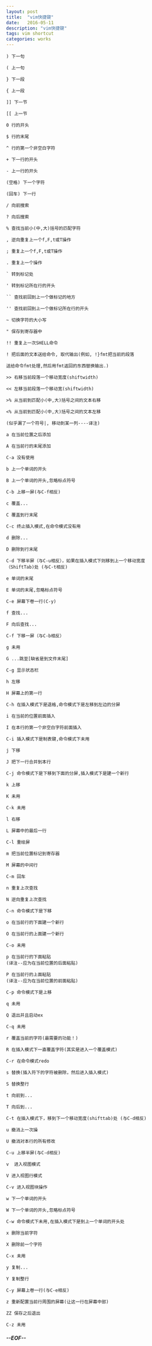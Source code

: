 ```yaml
---
layout: post
title:  "vim快捷键"
date:   2016-05-11
description: "vim快捷键"
tags: vim shortcut
categories: works
---
```


	) 下一句  
	
	( 上一句  
	
	} 下一段  
	
	{ 上一段  
	
	]] 下一节  
	
	[[ 上一节  
	
	0 行的开头  
	
	$ 行的末尾  
	
	^ 行的第一个非空白字符  
	
	+ 下一行的开头  
	
	- 上一行的开头  
	
	(空格) 下一个字符  
	
	(回车) 下一行  
	
	/ 向前搜索  
	
	? 向后搜索  
	
	% 查找当前小(中,大)括号的匹配字符  
	
	, 逆向重复上一个f,F,t或T操作  
	
	; 重复上一个f,F,t或T操作  
	
	. 重复上一个操作  
	
	` 转到标记处  
	
	' 转到标记所在行的开头  
	
	`` 查找前回到上一个做标记的地方  
	
	'' 查找前回到上一个做标记所在行的开头  
	
	~ 切换字符的大小写 
	
	" 保存到寄存器中  
	
	!! 重复上一次SHELL命令  
	
	! 把后面的文本送给命令, 取代输出(例如, !}fmt把当前的段落  
	
	送给命令fmt处理,然后用fmt返回的东西替换输出.)  
	
	>> 右移当前段落一个移动宽度(shiftwidth)  
	
	<< 左移当前段落一个移动宽(shiftwidth)  
	
	>% 从当前到匹配小(中,大)括号之间的文本右移 
	
	<% 从当前到匹配小(中,大)括号之间的文本左移 
	
	(似乎漏了一个符号|, 移动到某一列----译注)  
	
	a 在当前位置之后添加  
	
	A 在当前行的末尾添加 
	
	C-a 没有使用  
	
	b 上一个单词的开头  
	
	B 上一个单词的开头,忽略标点符号 
	
	C-b 上移一屏(与C-f相反)  
	
	c 覆盖...  
	
	C 覆盖到行末尾  
	
	C-c 终止插入模式,在命令模式没有用  
	
	d 删除...  
	
	D 删除到行末尾   
	
	C-d 下移半屏（与C-u相反），如果在插入模式下则移到上一个移动宽度
	（ShiftTab)处 (与C-t相反)
	
	e 单词的末尾  
	
	E 单词的末尾,忽略标点符号  
	
	C-e 屏幕下卷一行(C-y)  
	
	f 查找...  
	
	F 向后查找...  
	
	C-f 下移一屏（与C-b相反）  
	
	g 未用  
	
	G ...跳至[缺省是到文件末尾]  
	
	C-g 显示状态栏 
	
	h 左移  
	
	H 屏幕上的第一行  
	
	C-h 在插入模式下是退格,命令模式下是左移到左边的分屏  
	
	i 在当前的位置前面插入  
	
	I 在本行的第一个非空白字符前面插入 
	
	C-i 插入模式下是制表键,命令模式下未用  
	
	j 下移  
	
	J 把下一行合并到本行  
	
	C-j 命令模式下是下移到下面的分屏,插入模式下是建一个新行  
	
	k 上移  
	
	K 未用  
	
	C-k 未用  
	
	l 右移  
	
	L 屏幕中的最后一行  
	
	C-l 重绘屏  
	
	m 把当前位置标记到寄存器
	
	M 屏幕的中间行  
	
	C-m 回车  
	
	n 重复上次查找  
	
	N 逆向重复上次查找  
	
	C-n 命令模式下是下移  
	
	o 在当前行的下面建一个新行  
	
	O 在当前行的上面建一个新行  
	
	C-o 未用  
	
	p 在当前行的下面粘贴  
	(译注--应为在当前位置的后面粘贴)  
	
	P 在当前行的上面粘贴 
	(译注--应为在当前位置的前面粘贴)  
	
	C-p 命令模式下是上移  
	
	q 未用  
	
	Q 退出并且启动ex  
	
	C-q 未用  
	
	r 覆盖当前的字符(最需要的功能！)  
	
	R 在插入模式下一直覆盖字符(其实是进入一个覆盖模式)  
	
	C-r 在命令模式redo 
	
	s 替换(插入符下的字符被删除，然后进入插入模式)  
	
	S 替换整行  
	
	t 向前到...  
	
	T 向后到...  
	
	C-t 在插入模式下，移到下一个移动宽度(shifttab)处 (与C-d相反)
	
	u 撤消上一次操  
	
	U 撤消对本行的所有修改  
	
	C-u 上移半屏(与C-d相反)  
	
	v  进入视图模式  
	
	V 进入视图行模式
	
	C-v 进入视图块操作
	
	w 下一个单词的开头  
	
	W 下一个单词的开头,忽略标点符号  
	
	C-w 命令模式下未用,在插入模式下是到上一个单词的开头处 
	
	x 删除当前字符  
	
	X 删除前一个字符  
	
	C-x 未用  
	
	y 复制...  
	
	Y 复制整行  
	
	C-y 屏幕上卷一行(与C-e相反)  
	
	z 重新配置当前行周围的屏幕(让这一行在屏幕中部)  
	
	ZZ 保存之后退出  
	
	C-z 未用

##### --EOF--

